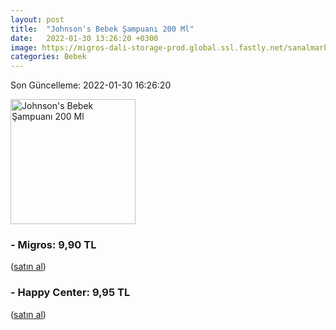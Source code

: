```yaml
---
layout: post
title:  "Johnson's Bebek Şampuanı 200 Ml"
date:   2022-01-30 13:26:20 +0300
image: https://migros-dali-storage-prod.global.ssl.fastly.net/sanalmarket/product/31600031/31600031-488cae-1650x1650.jpg
categories: Bebek
---
```


Son Güncelleme: 2022-01-30 16:26:20

<img src="https://migros-dali-storage-prod.global.ssl.fastly.net/sanalmarket/product/31600031/31600031-488cae-1650x1650.jpg" width="200" alt="Johnson's Bebek Şampuanı 200 Ml" />


### - Migros: 9,90 TL
 (<a target="_blank" href="https://www.migros.com.tr/johnsons-bebek-sampuani-200-ml-p-1e22d9f">satın al</a>)
### - Happy Center: 9,95 TL
 (<a target="_blank" href="https://www.happycenter.com.tr/Jb_Sampuan_200_Ml_">satın al</a>)
